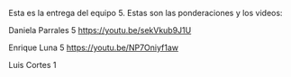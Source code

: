 Esta es la entrega del equipo 5.
Estas son las ponderaciones y los videos:

Daniela Parrales	5	https://youtu.be/sekVkub9J1U

Enrique Luna		  5	https://youtu.be/NP7Oniyf1aw

Luis Cortes		1
